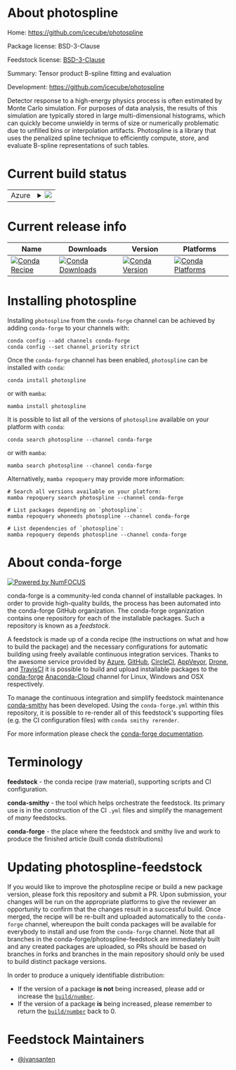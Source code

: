About photospline
=================

Home: https://github.com/icecube/photospline

Package license: BSD-3-Clause

Feedstock license: [BSD-3-Clause](https://github.com/conda-forge/photospline-feedstock/blob/main/LICENSE.txt)

Summary: Tensor product B-spline fitting and evaluation

Development: https://github.com/icecube/photospline

Detector response to a high-energy physics process is often estimated by
Monte Carlo simulation. For purposes of data analysis, the results of this
simulation are typically stored in large multi-dimensional histograms,
which can quickly become unwieldy in terms of size or numerically
problematic due to unfilled bins or interpolation artifacts. Photospline is
a library that uses the penalized spline technique to efficiently compute,
store, and evaluate B-spline representations of such tables.


Current build status
====================


<table>
    
  <tr>
    <td>Azure</td>
    <td>
      <details>
        <summary>
          <a href="https://dev.azure.com/conda-forge/feedstock-builds/_build/latest?definitionId=6512&branchName=main">
            <img src="https://dev.azure.com/conda-forge/feedstock-builds/_apis/build/status/photospline-feedstock?branchName=main">
          </a>
        </summary>
        <table>
          <thead><tr><th>Variant</th><th>Status</th></tr></thead>
          <tbody><tr>
              <td>linux_64_numpy1.20python3.8.____cpython</td>
              <td>
                <a href="https://dev.azure.com/conda-forge/feedstock-builds/_build/latest?definitionId=6512&branchName=main">
                  <img src="https://dev.azure.com/conda-forge/feedstock-builds/_apis/build/status/photospline-feedstock?branchName=main&jobName=linux&configuration=linux_64_numpy1.20python3.8.____cpython" alt="variant">
                </a>
              </td>
            </tr><tr>
              <td>linux_64_numpy1.20python3.9.____cpython</td>
              <td>
                <a href="https://dev.azure.com/conda-forge/feedstock-builds/_build/latest?definitionId=6512&branchName=main">
                  <img src="https://dev.azure.com/conda-forge/feedstock-builds/_apis/build/status/photospline-feedstock?branchName=main&jobName=linux&configuration=linux_64_numpy1.20python3.9.____cpython" alt="variant">
                </a>
              </td>
            </tr><tr>
              <td>linux_64_numpy1.21python3.10.____cpython</td>
              <td>
                <a href="https://dev.azure.com/conda-forge/feedstock-builds/_build/latest?definitionId=6512&branchName=main">
                  <img src="https://dev.azure.com/conda-forge/feedstock-builds/_apis/build/status/photospline-feedstock?branchName=main&jobName=linux&configuration=linux_64_numpy1.21python3.10.____cpython" alt="variant">
                </a>
              </td>
            </tr><tr>
              <td>linux_64_numpy1.23python3.11.____cpython</td>
              <td>
                <a href="https://dev.azure.com/conda-forge/feedstock-builds/_build/latest?definitionId=6512&branchName=main">
                  <img src="https://dev.azure.com/conda-forge/feedstock-builds/_apis/build/status/photospline-feedstock?branchName=main&jobName=linux&configuration=linux_64_numpy1.23python3.11.____cpython" alt="variant">
                </a>
              </td>
            </tr><tr>
              <td>osx_64_numpy1.20python3.8.____cpython</td>
              <td>
                <a href="https://dev.azure.com/conda-forge/feedstock-builds/_build/latest?definitionId=6512&branchName=main">
                  <img src="https://dev.azure.com/conda-forge/feedstock-builds/_apis/build/status/photospline-feedstock?branchName=main&jobName=osx&configuration=osx_64_numpy1.20python3.8.____cpython" alt="variant">
                </a>
              </td>
            </tr><tr>
              <td>osx_64_numpy1.20python3.9.____cpython</td>
              <td>
                <a href="https://dev.azure.com/conda-forge/feedstock-builds/_build/latest?definitionId=6512&branchName=main">
                  <img src="https://dev.azure.com/conda-forge/feedstock-builds/_apis/build/status/photospline-feedstock?branchName=main&jobName=osx&configuration=osx_64_numpy1.20python3.9.____cpython" alt="variant">
                </a>
              </td>
            </tr><tr>
              <td>osx_64_numpy1.21python3.10.____cpython</td>
              <td>
                <a href="https://dev.azure.com/conda-forge/feedstock-builds/_build/latest?definitionId=6512&branchName=main">
                  <img src="https://dev.azure.com/conda-forge/feedstock-builds/_apis/build/status/photospline-feedstock?branchName=main&jobName=osx&configuration=osx_64_numpy1.21python3.10.____cpython" alt="variant">
                </a>
              </td>
            </tr><tr>
              <td>osx_64_numpy1.23python3.11.____cpython</td>
              <td>
                <a href="https://dev.azure.com/conda-forge/feedstock-builds/_build/latest?definitionId=6512&branchName=main">
                  <img src="https://dev.azure.com/conda-forge/feedstock-builds/_apis/build/status/photospline-feedstock?branchName=main&jobName=osx&configuration=osx_64_numpy1.23python3.11.____cpython" alt="variant">
                </a>
              </td>
            </tr><tr>
              <td>osx_arm64_numpy1.20python3.8.____cpython</td>
              <td>
                <a href="https://dev.azure.com/conda-forge/feedstock-builds/_build/latest?definitionId=6512&branchName=main">
                  <img src="https://dev.azure.com/conda-forge/feedstock-builds/_apis/build/status/photospline-feedstock?branchName=main&jobName=osx&configuration=osx_arm64_numpy1.20python3.8.____cpython" alt="variant">
                </a>
              </td>
            </tr><tr>
              <td>osx_arm64_numpy1.20python3.9.____cpython</td>
              <td>
                <a href="https://dev.azure.com/conda-forge/feedstock-builds/_build/latest?definitionId=6512&branchName=main">
                  <img src="https://dev.azure.com/conda-forge/feedstock-builds/_apis/build/status/photospline-feedstock?branchName=main&jobName=osx&configuration=osx_arm64_numpy1.20python3.9.____cpython" alt="variant">
                </a>
              </td>
            </tr><tr>
              <td>osx_arm64_numpy1.21python3.10.____cpython</td>
              <td>
                <a href="https://dev.azure.com/conda-forge/feedstock-builds/_build/latest?definitionId=6512&branchName=main">
                  <img src="https://dev.azure.com/conda-forge/feedstock-builds/_apis/build/status/photospline-feedstock?branchName=main&jobName=osx&configuration=osx_arm64_numpy1.21python3.10.____cpython" alt="variant">
                </a>
              </td>
            </tr><tr>
              <td>osx_arm64_numpy1.23python3.11.____cpython</td>
              <td>
                <a href="https://dev.azure.com/conda-forge/feedstock-builds/_build/latest?definitionId=6512&branchName=main">
                  <img src="https://dev.azure.com/conda-forge/feedstock-builds/_apis/build/status/photospline-feedstock?branchName=main&jobName=osx&configuration=osx_arm64_numpy1.23python3.11.____cpython" alt="variant">
                </a>
              </td>
            </tr>
          </tbody>
        </table>
      </details>
    </td>
  </tr>
</table>

Current release info
====================

| Name | Downloads | Version | Platforms |
| --- | --- | --- | --- |
| [![Conda Recipe](https://img.shields.io/badge/recipe-photospline-green.svg)](https://anaconda.org/conda-forge/photospline) | [![Conda Downloads](https://img.shields.io/conda/dn/conda-forge/photospline.svg)](https://anaconda.org/conda-forge/photospline) | [![Conda Version](https://img.shields.io/conda/vn/conda-forge/photospline.svg)](https://anaconda.org/conda-forge/photospline) | [![Conda Platforms](https://img.shields.io/conda/pn/conda-forge/photospline.svg)](https://anaconda.org/conda-forge/photospline) |

Installing photospline
======================

Installing `photospline` from the `conda-forge` channel can be achieved by adding `conda-forge` to your channels with:

```
conda config --add channels conda-forge
conda config --set channel_priority strict
```

Once the `conda-forge` channel has been enabled, `photospline` can be installed with `conda`:

```
conda install photospline
```

or with `mamba`:

```
mamba install photospline
```

It is possible to list all of the versions of `photospline` available on your platform with `conda`:

```
conda search photospline --channel conda-forge
```

or with `mamba`:

```
mamba search photospline --channel conda-forge
```

Alternatively, `mamba repoquery` may provide more information:

```
# Search all versions available on your platform:
mamba repoquery search photospline --channel conda-forge

# List packages depending on `photospline`:
mamba repoquery whoneeds photospline --channel conda-forge

# List dependencies of `photospline`:
mamba repoquery depends photospline --channel conda-forge
```


About conda-forge
=================

[![Powered by
NumFOCUS](https://img.shields.io/badge/powered%20by-NumFOCUS-orange.svg?style=flat&colorA=E1523D&colorB=007D8A)](https://numfocus.org)

conda-forge is a community-led conda channel of installable packages.
In order to provide high-quality builds, the process has been automated into the
conda-forge GitHub organization. The conda-forge organization contains one repository
for each of the installable packages. Such a repository is known as a *feedstock*.

A feedstock is made up of a conda recipe (the instructions on what and how to build
the package) and the necessary configurations for automatic building using freely
available continuous integration services. Thanks to the awesome service provided by
[Azure](https://azure.microsoft.com/en-us/services/devops/), [GitHub](https://github.com/),
[CircleCI](https://circleci.com/), [AppVeyor](https://www.appveyor.com/),
[Drone](https://cloud.drone.io/welcome), and [TravisCI](https://travis-ci.com/)
it is possible to build and upload installable packages to the
[conda-forge](https://anaconda.org/conda-forge) [Anaconda-Cloud](https://anaconda.org/)
channel for Linux, Windows and OSX respectively.

To manage the continuous integration and simplify feedstock maintenance
[conda-smithy](https://github.com/conda-forge/conda-smithy) has been developed.
Using the ``conda-forge.yml`` within this repository, it is possible to re-render all of
this feedstock's supporting files (e.g. the CI configuration files) with ``conda smithy rerender``.

For more information please check the [conda-forge documentation](https://conda-forge.org/docs/).

Terminology
===========

**feedstock** - the conda recipe (raw material), supporting scripts and CI configuration.

**conda-smithy** - the tool which helps orchestrate the feedstock.
                   Its primary use is in the construction of the CI ``.yml`` files
                   and simplify the management of *many* feedstocks.

**conda-forge** - the place where the feedstock and smithy live and work to
                  produce the finished article (built conda distributions)


Updating photospline-feedstock
==============================

If you would like to improve the photospline recipe or build a new
package version, please fork this repository and submit a PR. Upon submission,
your changes will be run on the appropriate platforms to give the reviewer an
opportunity to confirm that the changes result in a successful build. Once
merged, the recipe will be re-built and uploaded automatically to the
`conda-forge` channel, whereupon the built conda packages will be available for
everybody to install and use from the `conda-forge` channel.
Note that all branches in the conda-forge/photospline-feedstock are
immediately built and any created packages are uploaded, so PRs should be based
on branches in forks and branches in the main repository should only be used to
build distinct package versions.

In order to produce a uniquely identifiable distribution:
 * If the version of a package **is not** being increased, please add or increase
   the [``build/number``](https://docs.conda.io/projects/conda-build/en/latest/resources/define-metadata.html#build-number-and-string).
 * If the version of a package **is** being increased, please remember to return
   the [``build/number``](https://docs.conda.io/projects/conda-build/en/latest/resources/define-metadata.html#build-number-and-string)
   back to 0.

Feedstock Maintainers
=====================

* [@jvansanten](https://github.com/jvansanten/)

